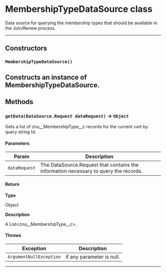 # MembershipTypeDataSource class

Data source for querying the membership types that should be available in the Join/Renew process.

---
## Constructors
### `MembershipTypeDataSource()`

Constructs an instance of MembershipTypeDataSource.
---
## Methods
### `getData(DataSource.Request dataRequest)` → `Object`

Gets a list of znu__MembershipType__c records for the current cart by query string Id.

#### Parameters
|Param|Description|
|-----|-----------|
|`dataRequest` |  The DataSource.Request that contains the information necessary to query the records. |

#### Return

**Type**

Object

**Description**

A List<znu__MembershipType__c>.

#### Throws
|Exception|Description|
|---------|-----------|
|`ArgumentNullException` |  if any parameter is null. |

---
